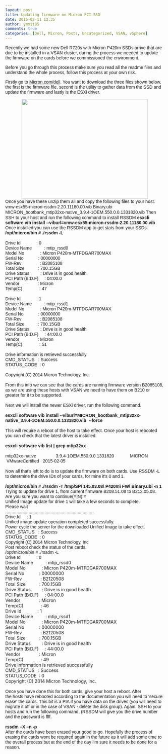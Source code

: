 ```yaml
---
layout: post
title: Updating firmware on Micron PCI SSD
date: 2015-02-11 12:35
author: ymmit85
comments: true
categories: [Dell, Micron, Posts, Uncategorized, VSAN, vSphere]
---
```

<span style="font-family:Arial, Helvetica, sans-serif;">Recently we had some new Dell R720s with Micron P420m SSDs arrive that are due to be installed in a VSAN cluster, during the process we needed to update the firmware on the cards before we commissioned the environment.</span>

<span style="font-family:Arial, Helvetica, sans-serif;">Before you go through this process make sure you read all the readme files and understand the whole process, follow this process at your own risk. </span>

<span style="font-family:Arial, Helvetica, sans-serif;">Firstly go to <a href="http://micron.com/dell">Micron.com/dell</a>. You want to download the three files shown below, the first is the firmware file, second is the utility to gather data from the SSD and update the firmware and lastly is the ESXi driver. </span>
<span style="font-family:Arial, Helvetica, sans-serif;">
</span>
<div class="separator" style="clear:both;text-align:center;"><a style="margin-left:1em;margin-right:1em;" href="https://ymmitsblog.files.wordpress.com/2015/02/49d7c-2015-02-11_11-44-25.png"><span style="font-family:Arial, Helvetica, sans-serif;"><img src="https://ymmitsblog.files.wordpress.com/2015/02/49d7c-2015-02-11_11-44-25.png" alt="" width="400" height="315" border="0" /></span></a></div>
<span style="font-family:Arial, Helvetica, sans-serif;">
</span><span style="font-family:Arial, Helvetica, sans-serif;">Once you have these unzip them all and copy the following files to your host. </span><span style="font-family:Arial, Helvetica, sans-serif;">
</span><span style="font-family:Arial, Helvetica, sans-serif;">
</span><span style="font-family:Arial, Helvetica, sans-serif;">vmw-esx55-micron-rssdm-2.20.11180.00.vib</span>
<span style="font-family:Arial, Helvetica, sans-serif;">Binary.ubi</span>
<span style="font-family:Arial, Helvetica, sans-serif;">MICRON_bootbank_mtip32xx-native_3.9.4-1OEM.550.0.0.1331820.vib</span>
<span style="font-family:Arial, Helvetica, sans-serif;">
</span><span style="font-family:Arial, Helvetica, sans-serif;">Then SSH to your host and run the following command to install RSSDM</span>
<span style="font-family:Arial, Helvetica, sans-serif;">
</span><strong><span style="font-family:Arial, Helvetica, sans-serif;">esxcli software vib install --viburl=vmw-esx55-micron-rssdm-2.20.11180.00.vib</span></strong>
<span style="font-family:Arial, Helvetica, sans-serif;">
</span><span style="font-family:Arial, Helvetica, sans-serif;">Once installed you can use the RSSDM app to get stats from your SSDs.</span>
<div><strong><span style="font-family:Arial, Helvetica, sans-serif;">/opt/micron/bin # ./rssdm -L</span></strong></div>
<div><span style="font-family:Arial, Helvetica, sans-serif;"> </span></div>
<div>
<div><span style="font-family:Arial, Helvetica, sans-serif;">Drive Id             : 0</span></div>
<div><span style="font-family:Arial, Helvetica, sans-serif;">Device Name          : mtip_rssd0</span></div>
<div><span style="font-family:Arial, Helvetica, sans-serif;">Model No             : Micron P420m-MTFDGAR700MAX</span></div>
<div><span style="font-family:Arial, Helvetica, sans-serif;">Serial No            : 00000000</span></div>
<div><span style="font-family:Arial, Helvetica, sans-serif;">FW-Rev               : B2085108</span></div>
<div><span style="font-family:Arial, Helvetica, sans-serif;">Total Size           : 700.15GB</span></div>
<div><span style="font-family:Arial, Helvetica, sans-serif;">Drive Status         : Drive is in good health</span></div>
<div><span style="font-family:Arial, Helvetica, sans-serif;">PCI Path (B:D.F)     : 04:00.0</span></div>
<div><span style="font-family:Arial, Helvetica, sans-serif;">Vendor               : Micron</span></div>
<div><span style="font-family:Arial, Helvetica, sans-serif;">Temp(C)              : 47</span></div>
<div><span style="font-family:Arial, Helvetica, sans-serif;"> </span></div>
<div><span style="font-family:Arial, Helvetica, sans-serif;">Drive Id             : 1</span></div>
<div><span style="font-family:Arial, Helvetica, sans-serif;">Device Name          : mtip_rssd1</span></div>
<div><span style="font-family:Arial, Helvetica, sans-serif;">Model No             : Micron P420m-MTFDGAR700MAX</span></div>
<div><span style="font-family:Arial, Helvetica, sans-serif;">Serial No            : 00000000</span></div>
<div><span style="font-family:Arial, Helvetica, sans-serif;">FW-Rev               : B2085108</span></div>
<div><span style="font-family:Arial, Helvetica, sans-serif;">Total Size           : 700.15GB</span></div>
<div><span style="font-family:Arial, Helvetica, sans-serif;">Drive Status         : Drive is in good health</span></div>
<div><span style="font-family:Arial, Helvetica, sans-serif;">PCI Path (B:D.F)     : 44:00.0</span></div>
<div><span style="font-family:Arial, Helvetica, sans-serif;">Vendor               : Micron</span></div>
<div><span style="font-family:Arial, Helvetica, sans-serif;">Temp(C)              : 51</span></div>
<div><span style="font-family:Arial, Helvetica, sans-serif;"> </span></div>
<div><span style="font-family:Arial, Helvetica, sans-serif;">Drive information is retrieved successfully</span></div>
<div><span style="font-family:Arial, Helvetica, sans-serif;">CMD_STATUS   : Success</span></div>
<div><span style="font-family:Arial, Helvetica, sans-serif;">STATUS_CODE  : 0</span></div>
<div><span style="font-family:Arial, Helvetica, sans-serif;"> </span></div>
<div><span style="font-family:Arial, Helvetica, sans-serif;">Copyright (C) 2014 Micron Technology, Inc.</span></div>
</div>
<div><span style="font-family:Arial, Helvetica, sans-serif;"> </span></div>
<div><span style="font-family:Arial, Helvetica, sans-serif;">From this info we can see that the cards are running firmware version B2085108, as we are using these hosts with VSAN we need to have them on B210 or greater for it to be supported.</span></div>
<div><span style="font-family:Arial, Helvetica, sans-serif;"> </span></div>
<div><span style="font-family:Arial, Helvetica, sans-serif;">Next we will install the newer ESXi driver, run the following command.</span></div>
<div><span style="font-family:Arial, Helvetica, sans-serif;"> </span></div>
<div>
<div><strong><span style="font-family:Arial, Helvetica, sans-serif;">esxcli software vib install --viburl=MICRON_bootbank_mtip32xx-native_3.9.4-1OEM.550.0.0.1331820.vib  --force</span></strong></div>
</div>
<div><span style="font-family:Arial, Helvetica, sans-serif;"> </span></div>
<div><span style="font-family:Arial, Helvetica, sans-serif;">This will require a reboot of the host to take effect. Once your host is rebooted you can check that the latest driver is installed.</span></div>
<div><span style="font-family:Arial, Helvetica, sans-serif;"> </span></div>
<div>
<div><strong><span style="font-family:Arial, Helvetica, sans-serif;">esxcli software vib list | grep mtip32xx</span></strong></div>
<div><span style="font-family:Arial, Helvetica, sans-serif;"> </span></div>
<div><span style="font-family:Arial, Helvetica, sans-serif;">mtip32xx-native                3.9.4-1OEM.550.0.0.1331820             MICRON    VMwareCertified   2015-02-05</span></div>
</div>
<div><span style="font-family:Arial, Helvetica, sans-serif;"> </span></div>
<div><span style="font-family:Arial, Helvetica, sans-serif;">Now all that's left to do is to update the firmware on both cards. Use RSSDM -L to determine the drive IDs of your cards, for mine it's 0 and 1.</span></div>
<div><span style="font-family:Arial, Helvetica, sans-serif;"> </span></div>
<div>
<div><strong><span style="font-family:Arial, Helvetica, sans-serif;">/opt/micron/bin # ./rssdm -T /tmp/SP\ 145.03.08\ P420m\ FW\ Binary.ubi -n 1</span></strong></div>
<div></div>
<div><span style="font-family:Arial, Helvetica, sans-serif;">Trying to update for drive 1, from current firmware B208.51.08 to B212.05.08.</span></div>
<div><span style="font-family:Arial, Helvetica, sans-serif;">Are you sure you want to continue(Y|N):Y</span></div>
<div><span style="font-family:Arial, Helvetica, sans-serif;">Unified Image update for drive 1 will take a few seconds to complete.</span></div>
<div><span style="font-family:Arial, Helvetica, sans-serif;">Please wait</span></div>
<div><span style="font-family:Arial, Helvetica, sans-serif;">........................................................................</span></div>
<div><span style="font-family:Arial, Helvetica, sans-serif;">Drive Id     : 1</span></div>
<div><span style="font-family:Arial, Helvetica, sans-serif;">Unified image update operation completed successfully.</span></div>
<div><span style="font-family:Arial, Helvetica, sans-serif;">Power cycle the server for the downloaded Unified Image to take effect.</span></div>
<div><span style="font-family:Arial, Helvetica, sans-serif;">CMD_STATUS   : Success</span></div>
<div><span style="font-family:Arial, Helvetica, sans-serif;">STATUS_CODE  : 0</span></div>
<div><span style="font-family:Arial, Helvetica, sans-serif;">Copyright (C) 2014 Micron Technology, Inc</span></div>
</div>
<div><span style="font-family:Arial, Helvetica, sans-serif;">Post reboot check the status of the cards.</span></div>
<div>
<div><span style="font-family:Arial, Helvetica, sans-serif;">/opt/micron/bin # ./rssdm -L</span></div>
<div><span style="font-family:Arial, Helvetica, sans-serif;">Drive Id             : 0</span></div>
<div>Device Name          : mtip_rssd0</div>
<div>Model No             : Micron P420m-MTFDGAR700MAX</div>
<div>Serial No            : 00000000</div>
<div>FW-Rev               : B2120508</div>
<div>Total Size           : 700.15GB</div>
<div>Drive Status         : Drive is in good health</div>
<div>PCI Path (B:D.F)     : 04:00.0</div>
<div>Vendor               : Micron</div>
<div>Temp(C)              : 46</div>
<div></div>
<div>Drive Id             : 1</div>
<div>Device Name          : mtip_rssd1</div>
<div>Model No             : Micron P420m-MTFDGAR700MAX</div>
<div>Serial No            : 00000000</div>
<div>FW-Rev               : B2120508</div>
<div>Total Size           : 700.15GB</div>
<div>Drive Status         : Drive is in good health</div>
<div>PCI Path (B:D.F)     : 44:00.0</div>
<div>Vendor               : Micron</div>
<div>Temp(C)              : 49</div>
<div></div>
<div>Drive information is retrieved successfully</div>
<div>CMD_STATUS   : Success</div>
<div>STATUS_CODE  : 0</div>
<div></div>
<div>Copyright (C) 2014 Micron Technology, Inc.</div>
</div>
<div><span style="font-family:Arial, Helvetica, sans-serif;"> </span></div>
<div><span style="font-family:Arial, Helvetica, sans-serif;">Once you have done this for both cards, give your host a reboot. After the hosts have rebooted according to the documentation you will need to 'secure erase' the cards. This bit is a PIA if you have data on the drives (you will need to migrate it off or in the case of VSAN - delete the disk group). Again, SSH to your hosts and run the following command, (RSSDM will give you the drive number and the password is ffff.</span></div>
<div><span style="font-family:Arial, Helvetica, sans-serif;"> </span></div>
<div><strong><span style="font-family:Arial, Helvetica, sans-serif;">rssdm –X –n -p </span></strong></div>
<div></div>
<div><span style="font-family:Arial, Helvetica, sans-serif;">After the cards have been erased your good to go. Hopefully the process of erasing the cards wont be required again in the future as it will add some time to the overall process but at the end of the day I'm sure it needs to be done for a reason. </span></div>
<div><span style="font-family:Arial, Helvetica, sans-serif;"> </span></div>
